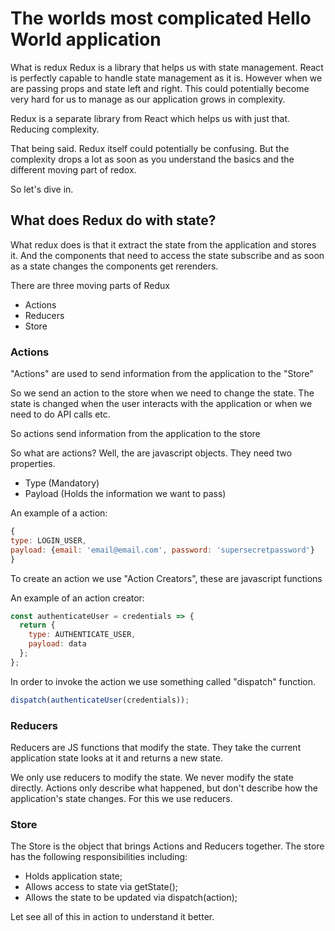 # The worlds most complicated Hello World application

What is redux
Redux is a library that helps us with state management. React is perfectly capable to handle state management as it is. However when we are passing props and state left and right. This could potentially become very hard for us to manage as our application grows in complexity.

Redux is a separate library from React which helps us with just that. Reducing complexity.

That being said. Redux itself could potentially be confusing. But the complexity drops a lot as soon as you understand the basics and the different moving part of redox.

So let's dive in.

## What does Redux do with state?

What redux does is that it extract the state from the application and stores it. And the components that need to access the state subscribe and as soon as a state changes the components get rerenders.

There are three moving parts of Redux

- Actions
- Reducers
- Store

### Actions

"Actions" are used to send information from the application to the "Store"

So we send an action to the store when we need to change the state. The state is changed when the user interacts with the application or when we need to do API calls etc.

So actions send information from the application to the store

So what are actions? Well, the are javascript objects. They need two properties.

- Type (Mandatory)
- Payload (Holds the information we want to pass)

An example of a action:

```js
{
type: LOGIN_USER,
payload: {email: 'email@email.com', password: 'supersecretpassword'}
}
```

To create an action we use "Action Creators", these are javascript functions

An example of an action creator:

```js
const authenticateUser = credentials => {
  return {
    type: AUTHENTICATE_USER,
    payload: data
  };
};
```

In order to invoke the action we use something called "dispatch" function.

```js
dispatch(authenticateUser(credentials));
```

### Reducers

Reducers are JS functions that modify the state. They take the current application state looks at it and returns a new state.

We only use reducers to modify the state. We never modify the state directly. Actions only describe what happened, but don't describe how the application's state changes. For this we use reducers.

### Store

The Store is the object that brings Actions and Reducers together. The store has the following responsibilities including:

- Holds application state;
- Allows access to state via getState();
- Allows the state to be updated via dispatch(action);

Let see all of this in action to understand it better.


